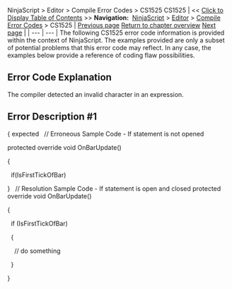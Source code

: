﻿
NinjaScript \> Editor \> Compile Error Codes \> CS1525
CS1525
| \<\< [Click to Display Table of Contents](cs1525.md) \>\> **Navigation:**     [NinjaScript](ninjascript.md) \> [Editor](editor.md) \> [Compile Error Codes](compile_error_codes.md) \> CS1525 | [Previous page](cs1513.md) [Return to chapter overview](compile_error_codes.md) [Next page](nodoc.md) |
| --- | --- |
The following CS1525 error code information is provided within the context of NinjaScript. The examples provided are only a subset of potential problems that this error code may reflect. In any case, the examples below provide a reference of coding flaw possibilities.
 
## Error Code Explanation
The compiler detected an invalid character in an expression.
 
## Error Description \#1 
{ expected
 
// Erroneous Sample Code \- If statement is not opened  

protected override void OnBarUpdate()  

{  

   if(IsFirstTickOfBar)        

}
 
// Resolution Sample Code \- If statement is open and closed
protected override void OnBarUpdate()  

{  

   if (IsFirstTickOfBar)  

   {  

     // do something  

   }  

}
 

